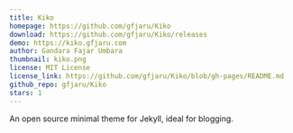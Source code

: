 ```yaml
---
title: Kiko
homepage: https://github.com/gfjaru/Kiko
download: https://github.com/gfjaru/Kiko/releases
demo: https://kiko.gfjaru.com
author: Gandara Fajar Umbara
thumbnail: kiko.png
license: MIT License
license_link: https://github.com/gfjaru/Kiko/blob/gh-pages/README.md
github_repo: gfjaru/Kiko
stars: 1
---
```


An open source minimal theme for Jekyll, ideal for blogging.
